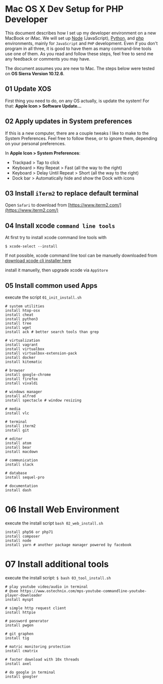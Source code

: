 # Mac OS X Dev Setup for PHP Developer

This document describes how I set up my developer environment on a new MacBook or iMac. We will set up [Node](http://nodejs.org/) (JavaScript), [Python](http://www.python.org/), and [php](http://php.net) environments, mainly for `JavaScript` and `PHP` development. Even if you don't program in all three, it is good to have them as many command-line tools use one of them. As you read  and follow these steps, feel free to send me any feedback or comments you may have.

The document assumes you are new to Mac. The steps below were tested on **OS Sierra Version 10.12.6**.

## 01 Update XOS

First thing you need to do, on any OS actually, is update the system! For that: **Apple Icon > Software Update...**

## 02 Apply updates in System preferences

If this is a new computer, there are a couple tweaks I like to make to the System Preferences. Feel free to follow these, or to ignore them, depending on your personal preferences.

In **Apple Icon > System Preferences**:

- Trackpad > Tap to click
- Keyboard > Key Repeat > Fast (all the way to the right)
- Keyboard > Delay Until Repeat > Short (all the way to the right)
- Dock bar > Automatically hide and show the Dock with icons


## 03 Install `iTerm2` to replace default terminal
Open `Safari` to download from [https://www.iterm2.com/](https://www.iterm2.com/)

## 04 Install xcode `command line tools`
At first try to install xcode command line tools with

`$ xcode-select --install`

If not possible, xcode command line tool can be manuelly downloaded from
[download xcode cli installer here](https://developer.apple.com/download/more/)

install it manuelly, then upgrade xcode via `AppStore`

## 05 Install common used Apps
execute the script `01_init_install.sh`

```
# system utilities
install htop-osx
install cheat
install python3
install tree
install wget
install ack # better search tools than grep

# virtualization
install vagrant
install virtualbox
install virtualbox-extension-pack
install docker
install kitematic

# browser
install google-chrome
install firefox
install vivaldi

# windows manager
install alfred
install spectacle # window resizing

# media
install vlc

# terminal
install iterm2
install git

# editor
install atom
install bear
install macdown

# communication
install slack

# database
install sequel-pro

# documentation
install dash
```
# 06 Install Web Environment
execute the install script `bash 02_web_install.sh`
```
install php56 or php71
install composer
install node
install yarn # another package manager powered by facebook
```

# 07 Install additional tools
execute the install script:
`$ bash 03_tool_install.sh`
```
# play youtube video/audio in terminal
# @see https://www.ostechnix.com/mps-youtube-commandline-youtube-player-downloader
install myspt

# simple http request client
install httpie

# password generator
install pwgen

# git graphen
install tig  

# matric monitoring protection
install cmatrix

# faster download with 10x threads
install axel

# do google in terminal
install googler
